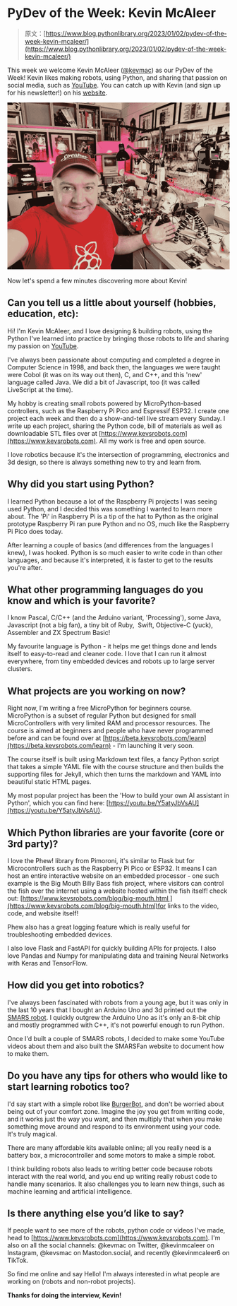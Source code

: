 # PyDev of the Week: Kevin McAleer

> 原文：[https://www.blog.pythonlibrary.org/2023/01/02/pydev-of-the-week-kevin-mcaleer/](https://www.blog.pythonlibrary.org/2023/01/02/pydev-of-the-week-kevin-mcaleer/)

This week we welcome Kevin McAleer ([@kevmac](https://twitter.com/kevsmac)) as our PyDev of the Week! Kevin likes making robots, using Python, and sharing that passion on social media, such as [YouTube](https://www.youtube.com/c/kevinmcaleer28). You can catch up with Kevin (and sign up for his newsletter!) on his [website](https://www.kevsrobots.com/about/bio).

![Kevin McAleer](img/9d828c4311e0ba9c8f986ca4d4fc9ba1.png)

Now let's spend a few minutes discovering more about Kevin!

## Can you tell us a little about yourself (hobbies, education, etc):

Hi! I'm Kevin McAleer, and I love designing & building robots, using the Python I've learned into practice by bringing those robots to life and sharing my passion on [YouTube](https://www.youtube.com/c/kevinmcaleer28).

I've always been passionate about computing and completed a degree in Computer Science in 1998, and back then, the languages we were taught were Cobol (it was on its way out then), C, and C++, and this 'new' language called Java. We did a bit of Javascript, too (it was called LiveScript at the time).

My hobby is creating small robots powered by MicroPython-based controllers, such as the Raspberry Pi Pico and Espressif ESP32\. I create one project each week and then do a show-and-tell live stream every Sunday. I write up each project, sharing the Python code, bill of materials as well as downloadable STL files over at [https://www.kevsrobots.com](https://www.kevsrobots.com). All my work is free and open source.

I love robotics because it's the intersection of programming, electronics and 3d design, so there is always something new to try and learn from.

## Why did you start using Python?

I learned Python because a lot of the Raspberry Pi projects I was seeing used Python, and I decided this was something I wanted to learn more about. The 'Pi' in Raspberry Pi is a tip of the hat to Python as the original prototype Raspberry Pi ran pure Python and no OS, much like the Raspberry Pi Pico does today.

After learning a couple of basics (and differences from the languages I knew), I was hooked. Python is so much easier to write code in than other languages, and because it's interpreted, it is faster to get to the results you're after.

## What other programming languages do you know and which is your favorite?

I know Pascal, C/C++ (and the Arduino variant, 'Processing'), some Java, Javascript (not a big fan), a tiny bit of Ruby,  Swift, Objective-C (yuck), Assembler and ZX Spectrum Basic!

My favourite language is Python - it helps me get things done and lends itself to easy-to-read and cleaner code. I love that I can run it almost everywhere, from tiny embedded devices and robots up to large server clusters.

## What projects are you working on now?

Right now, I'm writing a free MicroPython for beginners course. MicroPython is a subset of regular Python but designed for small MicroControllers with very limited RAM and processor resources. The course is aimed at beginners and people who have never programmed before and can be found over at [https://beta.kevsrobots.com/learn](https://beta.kevsrobots.com/learn) - I'm launching it very soon.

The course itself is built using Markdown text files, a fancy Python script that takes a simple YAML file with the course structure and then builds the supporting files for Jekyll, which then turns the markdown and YAML into beautiful static HTML pages.

My most popular project has been the 'How to build your own AI assistant in Python', which you can find here: [https://youtu.be/Y5atyJbVsAU](https://youtu.be/Y5atyJbVsAU).

## Which Python libraries are your favorite (core or 3rd party)?

I love the Phew! library from Pimoroni, it's similar to Flask but for Microcontrollers such as the Raspberry Pi Pico or ESP32\. It means I can host an entire interactive website on an embedded processor - one such example is the Big Mouth Billy Bass fish project, where visitors can control the fish over the internet using a website hosted within the fish itself! check out: [https://www.kevsrobots.com/blog/big-mouth.html ](https://www.kevsrobots.com/blog/big-mouth.html)for links to the video, code, and website itself!

Phew also has a great logging feature which is really useful for troubleshooting embedded devices.

I also love Flask and FastAPI for quickly building APIs for projects. I also love Pandas and Numpy for manipulating data and training Neural Networks with Keras and TensorFlow.

## How did you get into robotics?

I've always been fascinated with robots from a young age, but it was only in the last 10 years that I bought an Arduino Uno and 3d printed out the [SMARS robot](https://www.smarsfan.com). I quickly outgrew the Arduino Uno as it's only an 8-bit chip and mostly programmed with C++, it's not powerful enough to run Python.

Once I'd built a couple of SMARS robots, I decided to make some YouTube videos about them and also built the SMARSFan website to document how to make them.

## Do you have any tips for others who would like to start learning robotics too?

I'd say start with a simple robot like [BurgerBot](https://www.kevsrobots.com/blog/burgerbot_v2), and don't be worried about being out of your comfort zone. Imagine the joy you get from writing code, and it works just the way you want, and then multiply that when you make something move around and respond to its environment using your code. It's truly magical.

There are many affordable kits available online; all you really need is a battery box, a microcontroller and some motors to make a simple robot.

I think building robots also leads to writing better code because robots interact with the real world, and you end up writing really robust code to handle many scenarios. It also challenges you to learn new things, such as machine learning and artificial intelligence.

## Is there anything else you’d like to say?

If people want to see more of the robots, python code or videos I've made, head to [https://www.kevsrobots.com](https://www.kevsrobots.com). I'm also on all the social channels: @kevmac on Twitter, @kevinmcaleer on Instagram, @kevsmac on Mastodon.social, and recently @kevinmcaleer6 on TikTok.

So find me online and say Hello! I'm always interested in what people are working on (robots and non-robot projects).

**Thanks for doing the interview, Kevin!**